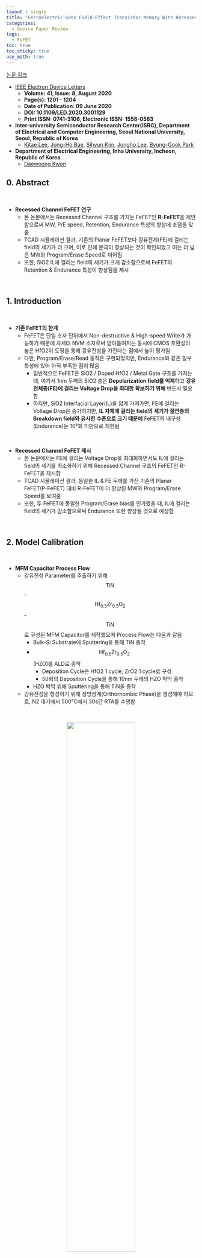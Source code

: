 ```yaml
---
layout : single
title: "Ferroelectric-Gate Field-Effect Transistor Memory With Recessed Channel"
categories: 
  - Device Paper Review
tags:
  - FeFET
toc: true
toc_sticky: true
use_math: true
---
```



[논문 링크](https://ieeexplore.ieee.org/document/9112263)     

- [IEEE Electron Device Letters](https://ieeexplore.ieee.org/xpl/RecentIssue.jsp?punumber=55)   
  - **Volume: 41, Issue: 8, August 2020**   
  - **Page(s): 1201 - 1204**  
  - **Date of Publication: 09 June 2020**   
  - **DOI: 10.1109/LED.2020.3001129**    
  - **Print ISSN: 0741-3106, Electronic ISSN: 1558-0563**   
- **Inter-university Semiconductor Research Center(ISRC), Department of Electrical and Computer Engineering, Seoul National University, Seoul, Republic of Korea**      
  - [Kitae Lee](https://ieeexplore.ieee.org/author/37086309825), [Jong-Ho Bae](https://ieeexplore.ieee.org/author/37960975600), [Sihyun Kim](https://ieeexplore.ieee.org/author/37085805964), [Jongho Lee](https://ieeexplore.ieee.org/author/37085367913), [Byung-Gook Park](https://ieeexplore.ieee.org/author/37278999100)          
- **Department of Electrical Engineering, Inha University, Incheon, Republic of Korea**     
  - [Daewoong Kwon](https://ieeexplore.ieee.org/author/37402105900)   


## 0. Abstract   

&nbsp;

- **Recessed Channel FeFET 연구**   
  - 본 논문에서는 Recessed Channel 구조를 가지는 FeFET인 **R-FeFET**을 제안함으로써 MW, P/E speed, Retention, Endurance 특성의 향상에 초점을 맞춤    
  - TCAD 시뮬레이션 결과, 기존의 Planar FeFET보다 강유전체(FE)에 걸리는 field의 세기가 더 크며, 이로 인해 분극이 향상되는 것이 확인되었고 이는 더 넓은 MW와 Program/Erase Speed로 이어짐    
  - 또한, SiO2 IL에 걸리는 field의 세기가 크게 감소함으로써 FeFET의 Retention & Endurance 특성이 향상됨을 제시    

&nbsp;

## 1. Introduction   

&nbsp;

- **기존 FeFET의 한계**   
  - FeFET은 단일 소자 단위에서 Non-destructive & High-speed Write가 가능하기 때문에 차세대 NVM 소자로써 받아들여지는 동시에 CMOS 호환성이 높은 HfO2이 도핑을 통해 강유전성을 가진다는 점에서 높이 평가됨    
  - 다만, Program/Erase/Read 동작은 구현되었지만, Endurance와 같은 일부 특성에 있어 아직 부족한 점이 많음    
    - 일반적으로 FeFET은 SiO2 / Doped HfO2 / Metal Gate 구조를 가지는데, 여기서 1nm 두께의 SiO2 층은 **Depolarization field를 억제**하고 **강유전체층(FE)에 걸리는 Voltage Drop을 최대한 확보하기 위해** 반드시 필요함    
    - 하지만, SiO2 Interfacial Layer(IL)을 얇게 가져가면, FE에 걸리는 Voltage Drop은 증가하지만, **IL 자체에 걸리는 field의 세기가 절연층의 Breakdown field와 유사한 수준으로 크기 때문에** FeFET의 내구성(Endurance)는 10⁶회 미만으로 제한됨   

&nbsp;

- **Recessed Channel FeFET 제시**   
  - 본 논문에서는 FE에 걸리는 Voltage Drop을 최대화하면서도 IL에 걸리는 field의 세기를 최소화하기 위해 Recessed Channel 구조의 FeFET인 R-FeFET을 제시함   
  - TCAD 시뮬레이션 결과, 동일한 IL & FE 두께를 가진 기존의 Planar FeFET(P-FeFET) 대비 R-FeFET이 더 향상된 MW와 Program/Erase Speed를 보여줌    
  - 또한, 두 FeFET에 동일한 Program/Erase bias를 인가했을 때, IL에 걸리는 field의 세기가 감소함으로써 Endurance 또한 향상될 것으로 예상함   

&nbsp;

## 2. Model Calibration    

&nbsp;

- **MFM Capacitor Process Flow**   
  - 강유전성 Parameter를 추출하기 위해 $$\text{TiN}$$-$$\text{Hf}_{0.5}\text{Zr}_{0.5}\text{O}_2$$-$$\text{TiN}$$로 구성된 MFM Capacitor를 제작했으며 Process Flow는 다음과 같음    
    - Bulk-Si Substrate에 Sputtering을 통해 TiN 증착    
    - $$\text{Hf}_{0.5}\text{Zr}_{0.5}\text{O}_2$$(HZO)를 ALD로 증착   
      - Deposition Cycle은 HfO2 1 cycle, ZrO2 1 cycle로 구성    
      - 50회의 Deposition Cycle을 통해 10nm 두께의 HZO 박막 증착    
    - HZO 박막 위에 Sputtering을 통해 TiN을 증착   
  - 강유전성을 형성하기 위해 정방정계(Orthorhombic Phase)을 생성해야 하므로, N2 대기에서 500°C에서 30s간 RTA를 수행함    


&nbsp;

<div align="center">
  <img src="/assets/images/Ferro/1.png" width="60%" height="60%" alt=""/>
  <p><em></em></p>
</div>

&nbsp;

- **강유전성 Parameter 측정**   
  - **P-E 특성 측정**   
    - Aglient B1500A와 Fast IV 측정 모듈(WFGMU-B1530A)를 사용    
    - 위 Fig.1(a)에서는 HZO 박막의 P-E curve가 강유전체의 전형적인 Counter-clockwise Hysteresis curve를 보임을 확인 가능    
  - **분극 반응 시간($$τ_p$$) 측정**   
    - 분극 반응 시간(Polarization Response Time, $$τ_p$$)은 시간에 대한 분극의 변화(P-T curve)를 통해 측정을 수행하며, -3V ~ 3V의 삼각파 Pulse를 다양한 Ramp time(0.1μs ~ 10μs)으로 인가함      
    - Fig.1(b)~Fig.1(d)는 인가한 전압과 분극 사이에 Time Delay가 있음을 보여줌   

&nbsp;

- **분극 반응 시간($$τ_p$$)**   
  - Fig.1(b)~Fig.1(d)를 보면 Ramp time이 길어질수록 분극의 크기는 커지면서, Time Delay도 줄어듦을 확인 가능    
    - 이는 강유전체의 분극 스위칭이 짧은 Ramp time에 즉각적으로 반응할만큼 빠르지 않기 때문으로 이에 대한 원인이 바로 **분극 반응 시간($$τ_p$$)**에 해당함   
  - 결과적으로 FE에 걸리는 field의 세기가 부족하기 때문에 분극이 완전히 이루어지지 않기 때문에 이를 해결하기 위해서는 **충분한 Ramp time 또는 큰 세기의 field가 FE에 걸려야함**   

&nbsp;

- **Preisach Model Calibration**   
  - TCAD Simulation에서 HZO의 강유전성을 재현하기 위해서는 Single Domain Switching이 아니라 **Multi Domai Switching**을 적용해야 하므로 본 논문에서는 25의 유전율을 가지는 강유전성 소재에 [Preisach model](https://miniharu22.github.io/device%20paper%20review/fe0/#4-neuromorphic-device)을 적용함   
  - 포화 분극(Saturation Polarization, $$P_s$$), 잔류 분극(Remanent Polarization, $$P_r$$), 항전계(Coercive Field, $$E_C$$), 분극 반응시간($$τ_p$$)은 앞서 측정된 P-E & P-T curve에 맞춰 보정을 수행    
    - Fig.1(a)~Fig.1(d)는 [$$P_s$$ = 40μC/cm², $$P_r$$ = 20μC/cm², $$E_C$$ = 0.67 MV/cm](https://miniharu22.github.io/device%20paper%20review/fe1/#2-device-calibration), $$τ_p$$ = 250ns를 적용했을 때, 시뮬레이션 결과와 실제 측정값이 일치함을 보여줌    

&nbsp;

## 3. Result & Discussion    
### 3-1. About Planer-FeFET  

&nbsp;

<div align="center">
  <img src="/assets/images/Ferro/2.png" width="60%" height="60%" alt=""/>
  <p><em></em></p>
</div>

&nbsp;

- **P-FeFET Fabrication**   
  - 본 논문에서 n-type P-FeFET은 다음과 같이 Self-aligned & Gate-first 공정으로 제작됨(P-FeFET의 구조는 Fig.2(a) 참고)   
  - Piranha & RCA cleaning 이후, SiO2/$$\text{Hf}_{0.5}\text{Zr}_{0.5}\text{O}_2$$/TiN 순으로 Gate Stack을 구성   
    - O2 대기에서 900°C에서 10s 간의 RTA를 통해 SiO2 IL을 형성    
    - $$\text{Hf}_{0.5}\text{Zr}_{0.5}\text{O}_2$$와 TiN은 MFM Capacitor와 동일한 공정(ALD 및 Sputtering)을 통해 IL 위에 순차적으로 증착    

&nbsp;

<div align="center">
  <img src="/assets/images/Ferro/3.png" width="60%" height="60%" alt=""/>
  <p><em></em></p>
</div>

&nbsp;

- **P-FeFET 측정**   
  - FeFET의 Hysteresis Transfer curve를 추출하기 위해 $$V_D$$ = 50mV로 고정, $$V_G$$ Sweep을 수행(Foward ↔ Reverse)   
  - Fig.3(a)에서 P-FeFET의 Hysteresis Transfer curve를 확인할 수 있으며, $$I_D$$ = 10⁻⁹A 에서 약 0.6V의 Counter-clockwise MW가 존재함을 알 수 있음    

&nbsp;

### 3-2. About Recessed-FeFET   

&nbsp;

<div align="center">
  <img src="/assets/images/Ferro/2.png" width="60%" height="60%" alt=""/>
  <p><em></em></p>
</div>

&nbsp;

- **R-FeFET Fabrication**   
  - Fig.2(b)는 본 논문에서 제시된 R-FeFET 소자의 구조를 도식화한 것으로 Gate-last 공정을 통해 구현가능하며 자세한 과정은 다음과 같음    
    - Dummy Gate 형성 후, Ion Implantation을 통해 S/D를 Define   
    - ILD 증착 후, CMP를 통해 Dummy Gate가 노출될 때까지 평탄화를 수행   
    - Dummy Gate 제거 후, Si Substrate를 식각하여 S/D 하부에 곡면형(Round-shape)의 채널을 형성    
    - IL을 형성 후, Si가 식각된 영역에 FE와 Gate Metal을 순차적으로 증착    
      - Gate Metal의 증착은 ALD로 진행했음에 주의(P-FeFET은 Sputtering을 사용)  
    - CMP를 통해 Gate Metal을 Patterning    

&nbsp;

<div align="center">
  <img src="/assets/images/Ferro/3.png" width="60%" height="60%" alt=""/>
  <p><em></em></p>
</div>

&nbsp;

- **R-FeFET 측정**   
  - P-FeFET과의 비교를 위해 R-FeFET은 Recessed Channel 구조를 제외하면 $$L_{eff}$$, IL/FE THK, S/D Overlap 등 동일한 Device paramter를 가지도록 설계됨    
  - Fig.3(a)에서는 R-FeFET의 Hysteresis Transfer curve가 plot되어 있으며, P-FeFET 대비 더 넓은 MW와 더 Steep한 SS를 가지고 있음을 알 수 있음(P-FeFET의 MW가 약 0.6V인데에 반해 R-FeFET의 MW는 약 1V에 달함)   

&nbsp;

### 3-3. FE/IL Field Analysis    

&nbsp;

<div align="center">
  <img src="/assets/images/Ferro/3.png" width="60%" height="60%" alt=""/>
  <p><em></em></p>
</div>

&nbsp;

- **FE에 걸리는 field 분석**   
  - R-FeFET에서 MW가 향상되는 원인을 분석하기 위해 P-FeFET과 R-FeFET의 IL/FE에 걸리는 field를 추출하여 비교/분석을 수행    
  - Fig.3(b)와 Fig.3(c)를 보면, $$V_G$$ = 1.5V일 때, R-FeFET의 FE에 걸리는 field의 세기가 P-FeFET보다 더 큰 것을 확인 가능하며, **Gate Metal에 가까울수록 field의 세기가 커지는 경향성이 나타남**(두 소자의 IL/FE THK는 동일)    
    - 이는 Gauss's law로 설명 가능한데, Fig.2(c)에서 확인 가능하듯이, **강유전체가 Gate Metal에 가까울수록 중심으로부터의 반경($$R_{FE}$$)이 작기 때문에, 더 강한 field가 형성되기 때문**    
    - 따라서, FE에 걸리는 전기장의 세기에 분극이 비례한다는 점을 고려하면, R-FeFET에서 더 넓은 MW가 형성되는 것을 알 수 있음   

&nbsp;

- **IL field와 Endurance 분석**  
  - Fig3.(b)와 Fig3.(c)를 보면, R-FeFET에서 IL에 걸리는 field의 세기가 P-FeFET 대비 감소한다는 것을 알 수 있는데, 특히 Fig.3(a)의 Inset을 보면 **IL이 얇아질수록 field 약화가 비례하여 증가한다는 것을 알 수 있음**   
    - Program/Erase Cycling 과정에서 강한 field가 IL에 인가됨에 따라 발생하는 Stress로 인해 FeFET의 Endurance가 열화됨을 고려하면 R-FeFET에서 Endurance가 향상될 수 있음을 예측가능함    
  - 하지만, R-FeFET에서 곡면이 아닌 평평한 영역(Flat region)에서는 field의 세기가 P-FeFET과 별 차이가 없음을 알 수 있는데, 이 경우에는 Recess Channel을 형성하기 위해 Silicon Substrate를 식각하는 과정에서 Flat region의 Height($$H_{\text{flat}}$$)을 조절할 수 있기 때문에 큰 문제가 되지 않음    

- **IL field와 Retention**   
  - FeFET의 Retention loss는 Gate Leakage current에 의한 Charge Trapping에 기인하는데, **Trapped Charge가 강유전체의 분극을 상쇄하기 때문**   
  - 따라서, R-FeFET의 IL field 감소 효과는 Gate Leakage의 감소로 이어질 수 있기 때문에 결과적으로 Retention Loss를 감소시킬 수 있을 것으로 예상됨     

&nbsp;

<div align="center">
  <img src="/assets/images/Ferro/4.png" width="60%" height="60%" alt=""/>
  <p><em></em></p>
</div>

&nbsp;

- **반지름에 대한 MW의 경향성**    
  - 본 논문에서는 Recessed Channel의 반지름(radius)에 따른 MW 향상에 대해서도 분석을 수행함    
  - Fig.4(d)에 따르면, 반지름이 20nm에서 40nm로 바꿔더라도 R-FeFET의 MW는 P-FeFET보다 여전히 더 넓지만, **FE에 걸리는 field의 세기가 감소함에 따라 MW의 증가율은 점차 감소하는 경향을 보임**    
    - 즉, R-FeFET에서 FE field의 향상과 IL field의 감소를 동시에 극대화하기 위해서는 Scaling을 통해 Recessed channel의 반지름을 감소시켜야 함     

&nbsp;

- **SS와 FE field의 상관관계**    
  - 본 논문에서는 R-FeFET에서 SS가 더 steep한 이유가 FE field의 증가와 관련이 있다고 제시함    
  - FeFET 기반 메모리에서는 $$V_G$$ Sweep 과정에서 Transfer curve를 측정할 때, **분극 스위칭에 의해 내부 게이트 전압이 순간적으로 증폭(Amplification)되는데, 이로 인해 SS를 더 steep하게 만드는 효과가 있음**    
  - R-FeFET은 FE에 걸리는 field의 세기를 증가시키므로 분극량이 증가하는데, 이로 인해 Voltage Amplification 효과 또한 더 큰 관계로 P-FeFET보다 더 steep한 SS 특성을 보이는 것으로 해석됨    